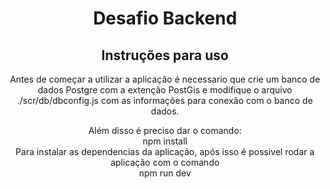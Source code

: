 <h1 align="center"> Desafio Backend</h1>

<h2 align="center"> Instruções para uso</h2>
<p align="center">Antes de começar a utilizar a aplicação é necessario que crie um banco de dados Postgre com a extenção PostGis e modifique o arquivo ./scr/db/dbconfig.js com as informações para conexão com o banco de dados.</p>
<p align="center">Além disso é preciso dar o comando:<br>npm install<br>Para instalar as dependencias da aplicação, após isso é possivel rodar a aplicação com o comando<br>npm run dev</p>
